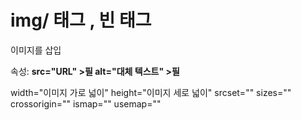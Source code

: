 # img/ 태그 , 빈 태그

이미지를 삽입

속성:
<strong>src="URL"   >필
alt="대체 텍스트"    >필</strong>

width="이미지 가로 넓이"
height="이미지 세로 넓이"
srcset=""
sizes=""
crossorigin=""
ismap=""
usemap=""